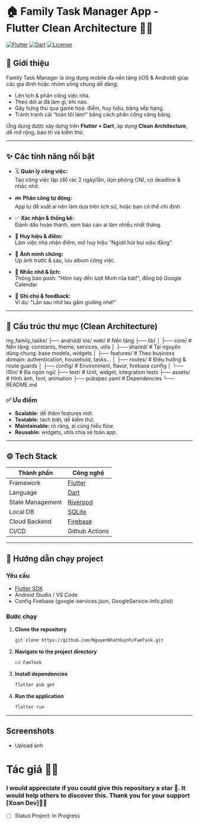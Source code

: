 # 🏠 Family Task Manager App - Flutter Clean Architecture 🧹🎯

[![Flutter](https://img.shields.io/badge/Flutter-Framework-blue)](https://flutter.dev/) 
[![Dart](https://img.shields.io/badge/Dart-Language-blue)](https://dart.dev/) 
[![License](https://img.shields.io/badge/License-MIT-green)](./LICENSE)

## 🚀 Giới thiệu

Family Task Manager là ứng dụng mobile đa nền tảng (iOS & Android) giúp các gia đình hoặc nhóm sống chung dễ dàng:
- Lên lịch & phân công việc nhà.
- Theo dõi ai đã làm gì, khi nào.
- Gây hứng thú qua game hoá: điểm, huy hiệu, bảng xếp hạng.
- Tránh tranh cãi “toàn tôi làm!” bằng cách phân công công bằng.

Ứng dụng được xây dựng trên **Flutter + Dart**, áp dụng **Clean Architecture**, dễ mở rộng, bảo trì và kiểm thử.

---

## ✨ Các tính năng nổi bật

- 🗓️ **Quản lý công việc:**  
  Tạo công việc lặp (đổ rác 2 ngày/lần, dọn phòng CN), có deadline & nhắc nhở.

- 👪 **Phân công tự động:**  
  App tự đề xuất ai nên làm dựa trên lịch sử, hoặc bạn có thể chỉ định.

- ✅ **Xác nhận & thống kê:**  
  Đánh dấu hoàn thành, xem báo cáo ai làm nhiều nhất tháng.

- 🏅 **Huy hiệu & điểm:**  
  Làm việc nhà nhận điểm, mở huy hiệu “Người hút bụi siêu đẳng”.

- 📸 **Ảnh minh chứng:**  
  Up ảnh trước & sau, lưu album công việc.

- 🔔 **Nhắc nhở & lịch:**  
  Thông báo push: "Hôm nay đến lượt Minh rửa bát!", đồng bộ Google Calendar.

- 💬 **Ghi chú & feedback:**  
  Ví dụ: "Lần sau nhớ lau gầm giường nhé!"

---

## 🧭 Cấu trúc thư mục (Clean Architecture)


my_family_tasks/
├── android/ ios/ web/ # Nền tảng
├── lib/
│ ├── core/ # Nền tảng: constants, theme, services, utils
│ ├── shared/ # Tài nguyên dùng chung: base models, widgets
│ ├── features/ # Theo business domain: authentication, household, tasks...
│ ├── routes/ # Điều hướng & route guards
│ ├── config/ # Environment, flavor, firebase config
│ └── l10n/ # Đa ngôn ngữ
├── test/ # Unit, widget, integration tests
├── assets/ # Hình ảnh, font, animation
├── pubspec.yaml # Dependencies
└── README.md




### ✅ Ưu điểm

- **Scalable:** dễ thêm features mới.
- **Testable:** tách biệt, dễ kiểm thử.
- **Maintainable:** rõ ràng, ai cũng hiểu flow.
- **Reusable:** widgets, utils chia sẻ toàn app.

---

## ⚙️ Tech Stack

| Thành phần       | Công nghệ                   |
|-------------------|----------------------------|
| Framework         | [Flutter](https://flutter.dev/) |
| Language          | [Dart](https://dart.dev/)  |
| State Management  | [Riverpod](https://riverpod.dev/) |
| Local DB          | [SQLite](https://pub.dev/packages/sqflite) |
| Cloud Backend     | [Firebase](https://firebase.google.com/) |
| CI/CD             | Github Actions             |

---

## 🚀 Hướng dẫn chạy project

### Yêu cầu
- [Flutter SDK](https://flutter.dev/docs/get-started/install)
- Android Studio / VS Code
- Config Firebase (google-services.json, GoogleService-Info.plist)

### Bước chạy

1. **Clone the repository**
   ```bash
   git clone https://github.com/NguyenNhatHuynh/FamTask.git
2. **Navigate to the project directory**
    ```bash
   cd FamTask
3. **Install dependencies**
    ```bash
    flutter pub get
4. **Run the application**
    ```bash
    flutter run
---

## Screenshots

- Upload ảnh 


# Tác giả 👨‍💻 
### I would appreciate if you could give this repository a star 🌟. It would help others to discover this. Thank you for your support [Xoan Dev]👨‍💻
- [ ] Status Project:  In Progress
